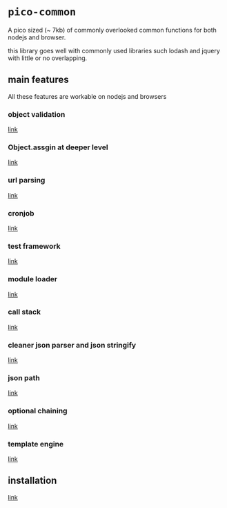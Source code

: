 # `pico-common`
A pico sized (~ 7kb) of commonly overlooked common functions for both nodejs and browser.

this library goes well with commonly used libraries such lodash and jquery with little or no overlapping.

## main features
All these features are workable on nodejs and browsers

### object validation
[link](man/obj_validate.md)

### Object.assgin at deeper level
[link](man/obj_extend.md)

### url parsing
[link](man/str_restpath.md)

### cronjob
[link](man/time_cron.md)

### test framework
[link](man/test_framework.md)

### module loader
[link](man/amd.md)

### call stack
[link](man/func_call_stack.md)

### cleaner json parser and json stringify
[link](man/json_codec.md)

### json path
[link](man/json_path.md)

### optional chaining
[link](man/obj_chain.md)

### template engine
[link](man/str_template.md)

## installation
[link](man/install.md)
